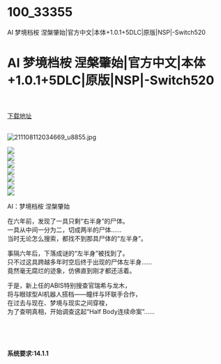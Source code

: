 # 100_33355
AI 梦境档桉 涅槃肇始|官方中文|本体+1.0.1+5DLC|原版|NSP|-Switch520
# AI 梦境档桉 涅槃肇始|官方中文|本体+1.0.1+5DLC|原版|NSP|-Switch520
 <br/></br>
[下载地址](https://www.switch520.cc/article/33355 "下载地址")
<br/></br>

<p><img title="211108112034669_u8855.jpg" src="https://www.switch520.cc/muke_img/2022_06_23_cab4f8d2cfdfe.jpg" alt="211108112034669_u8855.jpg"></p>
<p><img src="https://cdn.cloudflare.steamstatic.com/steam/apps/1449200/ss_bc1247166f194691dde63ee6b561baa28af01c46.600x338.jpg?t=1655441064"><br>
<img src="https://cdn.cloudflare.steamstatic.com/steam/apps/1449200/ss_bda6ab53be97207a37389b82b7787e2caa4756f1.600x338.jpg?t=1655441064"><br>
<img src="https://cdn.cloudflare.steamstatic.com/steam/apps/1449200/ss_f5039127474989815e18cbb88a285d2eaf20bbbe.600x338.jpg?t=1655441064"><br>
<img src="https://cdn.cloudflare.steamstatic.com/steam/apps/1449200/ss_152596763efe2d49ed2d0e2523eb8d6a3136cfd2.600x338.jpg?t=1655441064"><br>
<img src="https://cdn.cloudflare.steamstatic.com/steam/apps/1449200/ss_43f80144703c3998a56f73d37ef50cd7fab8a37e.600x338.jpg?t=1655441064"><br>
<img src="https://cdn.cloudflare.steamstatic.com/steam/apps/1449200/ss_52d5b5e8d4470d242cc9621a6a599099522e9043.600x338.jpg?t=1655441064"><br>
<img src="https://cdn.cloudflare.steamstatic.com/steam/apps/1449200/ss_579a25571ea9f1410829c5cbb7fbb89a7393f077.600x338.jpg?t=1655441064"></p>
<p>AI：梦境档桉 涅槃肇始</p>
<p>在六年前，发现了一具只剩“右半身”的尸体。<br>
一具从中间一分为二，切成两半的尸体……<br>
当时无论怎么搜索，都找不到那具尸体的“左半身”。</p>
<p>事隔六年后，下落成谜的“左半身”被找到了。<br>
只不过这具跨越多年时空后终于出现的尸体左半身……<br>
竟然毫无腐烂的迹象，仿佛直到刚才都还活着。</p>
<p>于是，新上任的ABIS特别搜查官瑞希与龙木，<br>
将与眼球型AI机器人搭档――瞳绊与环联手合作，<br>
在过去与现在、梦境与现实之间穿梭，<br>
为了查明真相，开始调查这起“Half Body连续命案”……</p>
<p>&nbsp;</p>
<p>&nbsp;</p>
<p><strong>系统要求:14.1.1</strong></p>



